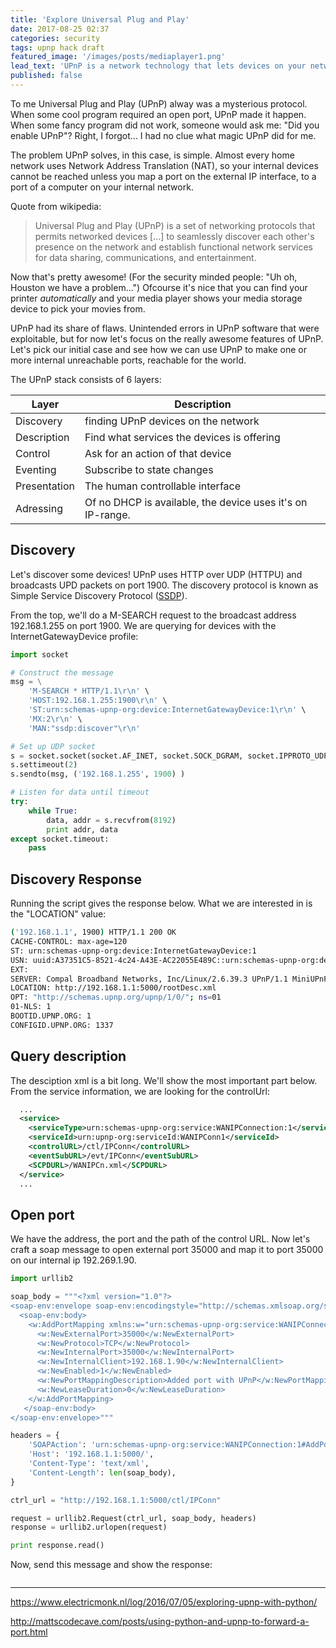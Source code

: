 ```yaml
---
title: 'Explore Universal Plug and Play'
date: 2017-08-25 02:37
categories: security
tags: upnp hack draft
featured_image: '/images/posts/mediaplayer1.png'
lead_text: 'UPnP is a network technology that lets devices on your network set up rules on your router or modem automatically to allow the connections they need. UPnP is a really simple way to make sure you can connect to all kinds of services and is often recommended.'
published: false
---
```


To me Universal Plug and Play (UPnP) alway was a mysterious protocol. When some cool program required an open port, UPnP made it happen. When some fancy program did not work, someone would ask me: "Did you enable UPnP"? Right, I forgot... I had no clue what magic UPnP did for me.

The problem UPnP solves, in this case, is simple. Almost every home network uses Network Address Translation (NAT), so your internal devices cannot be reached unless you map a port on the external IP interface, to a port of a computer on your internal network.

Quote from wikipedia:
> Universal Plug and Play (UPnP) is a set of networking protocols that permits networked devices [...] to seamlessly discover each other's presence on the network and establish functional network services for data sharing, communications, and entertainment.

Now that's pretty awesome! (For the security minded people: "Uh oh, Houston we have a problem...") Ofcourse it's nice that you can find your printer _automatically_ and your media player shows your media storage device to pick your movies from.

UPnP had its share of flaws. Unintended errors in UPnP software that were exploitable, but for now let's focus on the really awesome features of UPnP. Let's pick our initial case and see how we can use UPnP to make one or more internal unreachable ports, reachable for the world.

The UPnP stack consists of 6 layers:

| Layer        | Description                         
| ------------ | ----------------------------------- 
| Discovery    | finding UPnP devices on the network 
| Description  | Find what services the devices is offering 
| Control      | Ask for an action of that device 
| Eventing     | Subscribe to state changes 
| Presentation | The human controllable interface  
| Adressing    | Of no DHCP is available, the device uses it's on IP-range.

## Discovery
Let's discover some devices! UPnP uses HTTP over UDP (HTTPU) and broadcasts UPD packets on port 1900. The discovery protocol is known as Simple Service Discovery Protocol ([SSDP](https://en.wikipedia.org/wiki/Simple_Service_Discovery_Protocol)).

From the top, we'll do a M-SEARCH request to the broadcast address 192.168.1.255 on port 1900. We are querying for devices with the InternetGatewayDevice profile:

```python
import socket

# Construct the message
msg = \
    'M-SEARCH * HTTP/1.1\r\n' \
    'HOST:192.168.1.255:1900\r\n' \
    'ST:urn:schemas-upnp-org:device:InternetGatewayDevice:1\r\n' \
    'MX:2\r\n' \
    'MAN:"ssdp:discover"\r\n'

# Set up UDP socket
s = socket.socket(socket.AF_INET, socket.SOCK_DGRAM, socket.IPPROTO_UDP)
s.settimeout(2)
s.sendto(msg, ('192.168.1.255', 1900) )

# Listen for data until timeout
try:
    while True:
        data, addr = s.recvfrom(8192)
        print addr, data
except socket.timeout:
    pass
```

## Discovery Response
Running the script gives the response below. What we are interested in is the "LOCATION" value:

```bash
('192.168.1.1', 1900) HTTP/1.1 200 OK
CACHE-CONTROL: max-age=120
ST: urn:schemas-upnp-org:device:InternetGatewayDevice:1
USN: uuid:A37351C5-8521-4c24-A43E-AC22055E489C::urn:schemas-upnp-org:device:InternetGatewayDevice:1
EXT:
SERVER: Compal Broadband Networks, Inc/Linux/2.6.39.3 UPnP/1.1 MiniUPnPd/1.7
LOCATION: http://192.168.1.1:5000/rootDesc.xml
OPT: "http://schemas.upnp.org/upnp/1/0/"; ns=01
01-NLS: 1
BOOTID.UPNP.ORG: 1
CONFIGID.UPNP.ORG: 1337
```

## Query description
The desciption xml is a bit long. We'll show the most important part below. From the service information,
we are looking for the controlUrl:

```xml
  ...
  <service>
    <serviceType>urn:schemas-upnp-org:service:WANIPConnection:1</serviceType>
    <serviceId>urn:upnp-org:serviceId:WANIPConn1</serviceId>
    <controlURL>/ctl/IPConn</controlURL>
    <eventSubURL>/evt/IPConn</eventSubURL>
    <SCPDURL>/WANIPCn.xml</SCPDURL>
  </service>
  ...
```

## Open port
We have the address, the port and the path of the control URL. Now let's craft a soap message to open external port 35000 and map it to port 35000 on our internal ip 192.269.1.90.

```python
import urllib2

soap_body = """<?xml version="1.0"?>
<soap-env:envelope soap-env:encodingstyle="http://schemas.xmlsoap.org/soap/encoding/" xmlns:soap-env="http://schemas.xmlsoap.org/soap/envelope">
  <soap-env:body>
    <w:AddPortMapping xmlns:w="urn:schemas-upnp-org:service:WANIPConnection:1">
      <w:NewExternalPort>35000</w:NewExternalPort>
      <w:NewProtocol>TCP</w:NewProtocol>
      <w:NewInternalPort>35000</w:NewInternalPort>
      <w:NewInternalClient>192.168.1.90</w:NewInternalClient>
      <w:NewEnabled>1</w:NewEnabled>
      <w:NewPortMappingDescription>Added port with UPnP</w:NewPortMappingDescription>
      <w:NewLeaseDuration>0</w:NewLeaseDuration>
    </w:AddPortMapping>
   </soap-env:body>
</soap-env:envelope>"""

headers = {
    'SOAPAction': 'urn:schemas-upnp-org:service:WANIPConnection:1#AddPortMapping',
    'Host': '192.168.1.1:5000/',
    'Content-Type': 'text/xml',
    'Content-Length': len(soap_body),
}

ctrl_url = "http://192.168.1.1:5000/ctl/IPConn"

request = urllib2.Request(ctrl_url, soap_body, headers)
response = urllib2.urlopen(request)

print response.read()
```

Now, send this message and show the response:

```bash

```


---
<https://www.electricmonk.nl/log/2016/07/05/exploring-upnp-with-python/>

<http://mattscodecave.com/posts/using-python-and-upnp-to-forward-a-port.html>

